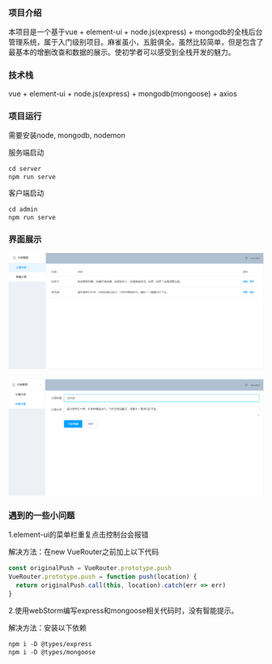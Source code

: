 ### 项目介绍

本项目是一个基于vue + element-ui + node.js(express) + mongodb的全栈后台管理系统，属于入门级别项目。麻雀虽小，五脏俱全。虽然比较简单，但是包含了最基本的增删改查和数据的展示。使初学者可以感受到全栈开发的魅力。

### 技术栈

vue + element-ui + node.js(express) + mongodb(mongoose) + axios

### 项目运行

需要安装node, mongodb, nodemon

服务端启动

```shell
cd server
npm run serve
```

客户端启动

```shell
cd admin
npm run serve
```

### 界面展示

<div>
    <img src="./screenshots/index.png"/>
    <br></br>
    <img src="./screenshots/create.png"/>
</div>

### 遇到的一些小问题

1.element-ui的菜单栏重复点击控制台会报错

解决方法：在new VueRouter之前加上以下代码

```js
const originalPush = VueRouter.prototype.push
VueRouter.prototype.push = function push(location) {
  return originalPush.call(this, location).catch(err => err)
}
```

2.使用webStorm编写express和mongoose相关代码时，没有智能提示。

解决方法：安装以下依赖

```shell
npm i -D @types/express
npm i -D @types/mongoose
```



